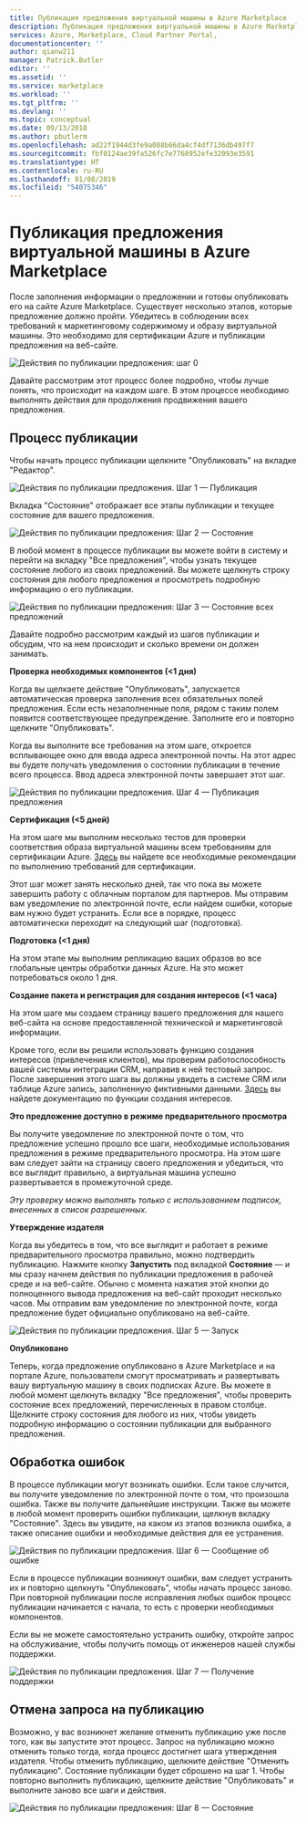 ```yaml
---
title: Публикация предложения виртуальной машины в Azure Marketplace
description: Публикация предложения виртуальной машины в Azure Marketplace
services: Azure, Marketplace, Cloud Partner Portal,
documentationcenter: ''
author: qianw211
manager: Patrick.Butler
editor: ''
ms.assetid: ''
ms.service: marketplace
ms.workload: ''
ms.tgt_pltfrm: ''
ms.devlang: ''
ms.topic: conceptual
ms.date: 09/13/2018
ms.author: pbutlerm
ms.openlocfilehash: ad22f1944d3fe9a088b66da4cf4df7136db497f7
ms.sourcegitcommit: fbf0124ae39fa526fc7e7768952efe32093e3591
ms.translationtype: HT
ms.contentlocale: ru-RU
ms.lasthandoff: 01/08/2019
ms.locfileid: "54075346"
---
```

<a name="make-your-virtual-machine-offer-live-on-azure-marketplace"></a>Публикация предложения виртуальной машины в Azure Marketplace
=========================================================

После заполнения информации о предложении и готовы опубликовать его на сайте Azure Marketplace. Существует несколько этапов, которые предложение должно пройти. Убедитесь в соблюдении всех требований к маркетинговому содержимому и образу виртуальной машины. Это необходимо для сертификации Azure и публикации предложения на веб-сайте.

![Действия по публикации предложения: шаг 0](./media/cloud-partner-portal-offer-go-live-azure-marketplace/makeanofferlive.png)

Давайте рассмотрим этот процесс более подробно, чтобы лучше понять, что происходит на каждом шаге. В этом процессе необходимо выполнять действия для продолжения продвижения вашего предложения.

<a name="publishing-process"></a>Процесс публикации
------------------

Чтобы начать процесс публикации щелкните "Опубликовать" на вкладке "Редактор".

![Действия по публикации предложения. Шаг 1 — Публикация](./media/cloud-partner-portal-offer-go-live-azure-marketplace/publish.png)

Вкладка "Состояние" отображает все этапы публикации и текущее состояние для вашего предложения.

![Действия по публикации предложения: Шаг 2 — Состояние](./media/cloud-partner-portal-offer-go-live-azure-marketplace/status.png)

В любой момент в процессе публикации вы можете войти в систему и перейти на вкладку "Все предложения", чтобы узнать текущее состояние любого из своих предложений. Вы можете щелкнуть строку состояния для любого предложения и просмотреть подробную информацию о его публикации.

![Действия по публикации предложения: Шаг 3 — Состояние всех предложений](./media/cloud-partner-portal-offer-go-live-azure-marketplace/alloffersstatus.png)

Давайте подробно рассмотрим каждый из шагов публикации и обсудим, что на нем происходит и сколько времени он должен занимать.

**Проверка необходимых компонентов (\<1 дня)**

Когда вы щелкаете действие "Опубликовать", запускается автоматическая проверка заполнения всех обязательных полей предложения. Если есть незаполненные поля, рядом с таким полем появится соответствующее предупреждение. Заполните его и повторно щелкните "Опубликовать".

Когда вы выполните все требования на этом шаге, откроется всплывающее окно для ввода адреса электронной почты. На этот адрес вы будете получать уведомления о состоянии публикации в течение всего процесса. Ввод адреса электронной почты завершает этот шаг.

![Действия по публикации предложения. Шаг 4 — Публикация предложения](./media/cloud-partner-portal-offer-go-live-azure-marketplace/publishyouroffer.png)

**Сертификация (\<5 дней)**

На этом шаге мы выполним несколько тестов для проверки соответствия образа виртуальной машины всем требованиям для сертификации Azure. [Здесь](../cloud-partner-portal/virtual-machine/cpp-prerequisites.md) вы найдете все необходимые рекомендации по выполнению требований для сертификации.

Этот шаг может занять несколько дней, так что пока вы можете завершить работу с облачным порталом для партнеров. Мы отправим вам уведомление по электронной почте, если найдем ошибки, которые вам нужно будет устранить. Если все в порядке, процесс автоматически переходит на следующий шаг (подготовка).

**Подготовка (\<1 дня)**

На этом этапе мы выполним репликацию ваших образов во все глобальные центры обработки данных Azure. На это может потребоваться около 1 дня.

**Создание пакета и регистрация для создания интересов (\<1 часа)**

На этом шаге мы создаем страницу вашего предложения для нашего веб-сайта на основе предоставленной технической и маркетинговой информации.

Кроме того, если вы решили использовать функцию создания интересов (привлечения клиентов), мы проверим работоспособность вашей системы интеграции CRM, направив к ней тестовый запрос. После завершения этого шага вы должны увидеть в системе CRM или таблице Azure запись, заполненную фиктивными данными. [Здесь](./cloud-partner-portal-get-customer-leads.md) вы найдете документацию по функции создания интересов.

**Это предложение доступно в режиме предварительного просмотра**

Вы получите уведомление по электронной почте о том, что предложение успешно прошло все шаги, необходимые использования предложения в режиме предварительного просмотра. На этом шаге вам следует зайти на страницу своего предложения и убедиться, что все выглядит правильно, а виртуальная машина успешно развертывается в промежуточной среде.

*Эту проверку можно выполнять только с использованием подписок, внесенных в список разрешенных.*

**Утверждение издателя**

Когда вы убедитесь в том, что все выглядит и работает в режиме предварительного просмотра правильно, можно подтвердить публикацию. Нажмите кнопку **Запустить** под вкладкой **Состояние** — и мы сразу начнем действия по публикации предложения в рабочей среде и на веб-сайте. Обычно с момента нажатия этой кнопки до полноценного вывода предложения на веб-сайт проходит несколько часов. Мы отправим вам уведомление по электронной почте, когда предложение будет официально опубликовано на веб-сайте.

![Действия по публикации предложения. Шаг 5 — Запуск](./media/cloud-partner-portal-offer-go-live-azure-marketplace/golive.png)

**Опубликовано**

Теперь, когда предложение опубликовано в Azure Marketplace и на портале Azure, пользователи смогут просматривать и развертывать вашу виртуальную машину в своих подписках Azure. Вы можете в любой момент щелкнуть вкладку "Все предложения", чтобы проверить состояние всех предложений, перечисленных в правом столбце. Щелкните строку состояния для любого из них, чтобы увидеть подробную информацию о состоянии публикации для выбранного предложения.

<a name="error-handling"></a>Обработка ошибок
--------------

В процессе публикации могут возникать ошибки. Если такое случится, вы получите уведомление по электронной почте о том, что произошла ошибка. Также вы получите дальнейшие инструкции. Также вы можете в любой момент проверить ошибки публикации, щелкнув вкладку "Состояние". Здесь вы увидите, на каком из этапов возникла ошибка, а также описание ошибки и необходимые действия для ее устранения.

![Действия по публикации предложения. Шаг 6 — Сообщение об ошибке](./media/cloud-partner-portal-offer-go-live-azure-marketplace/errormessage.png)

Если в процессе публикации возникнут ошибки, вам следует устранить их и повторно щелкнуть "Опубликовать", чтобы начать процесс заново. При повторной публикации после исправления любых ошибок процесс публикации начинается с начала, то есть с проверки необходимых компонентов.

Если вы не можете самостоятельно устранить ошибку, откройте запрос на обслуживание, чтобы получить помощь от инженеров нашей службы поддержки.

![Действия по публикации предложения. Шаг 7 — Получение поддержки](./media/cloud-partner-portal-offer-go-live-azure-marketplace/getsupport.png)

<a name="canceling-the-publishing-request"></a>Отмена запроса на публикацию
--------------------------------

Возможно, у вас возникнет желание отменить публикацию уже после того, как вы запустите этот процесс. Запрос на публикацию можно отменить только тогда, когда процесс достигнет шага утверждения издателя. Чтобы отменить публикацию, щелкните действие "Отменить публикацию". Состояние публикации будет сброшено на шаг 1. Чтобы повторно выполнить публикацию, щелкните действие "Опубликовать" и выполните заново все шаги и действия.

![Действия по публикации предложения: Шаг 8 — Состояние](./media/cloud-partner-portal-offer-go-live-azure-marketplace/status5.png)

